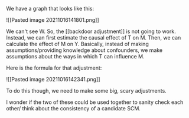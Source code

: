 
We have a graph that looks like this:

![[Pasted image 20211016141801.png]]

We can't see W. So, the [[backdoor adjustment]] is not going to work. Instead, we can first estimate the causal effect of T on M. Then, we can calculate the effect of M on Y. Basically, instead of making assumptions/providing knowledge about confounders, we make assumptions about the ways in which T can influence M.

Here is the formula for that adjustment:

![[Pasted image 20211016142341.png]]

To do this though, we need to make some big, scary adjustments.



I wonder if the two of these could be used together to sanity check each other/ think about the consistency of a candidate SCM.
